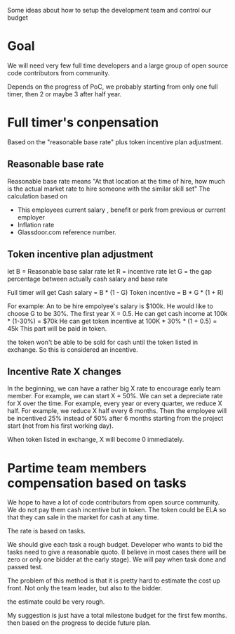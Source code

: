 Some ideas about how to setup the development team and control our budget

# Goal

We will need very few full time developers and a large group of open source code contributors from community.

Depends on the progress of PoC, we probably starting from only one full timer, then 2 or maybe 3 after half year. 

# Full timer's conpensation

Based on the "reasonable base rate" plus token incentive plan adjustment.
## Reasonable base rate
Reasonable base rate means "At that location at the time of hire, how much is the actual market rate to hire someone with the similar skill set"
The calculation based on
- This employees current salary , benefit or perk from previous or current employer
- Inflation rate
- Glassdoor.com reference number.

## Token incentive plan adjustment
let B = Reasonable base salar rate
let R = incentive rate
let G = the gap percentage between actually cash salary and base rate

Full timer will get 
Cash salary = B * (1 - G) 
Token incentive = B * G * (1 + R)

For example:
An to be hire empolyee's salary is $100k. He would like to choose G to be 30%. The first year X = 0.5. 
He can get cash income at 100k * (1-30%) = $70k
He can get token incentive at 100K * 30% * (1 + 0.5) = 45k  This part will be paid in token. 

the token won't be able to be sold for cash until the token listed in exchange. So this is considered an incentive. 

## Incentive Rate X changes
In the beginning, we can have a rather big X rate to encourage early team member. For example, we can start X = 50%.
We can set a depreciate rate for X over the time. For example, every year or every quarter, we reduce X half. 
For example, we reduce X half every 6 months. Then the employee will be incentived 25% instead of 50% after 6 months starting from the project start (not from his first working day).

When token listed in exchange, X will become 0 immediately.

# Partime team members compensation based on tasks

We hope to have a lot of code contributors from open source community. 
We do not pay them cash incentive but in token. The token could be ELA so that they can sale in the market for cash at any time.

The rate is based on tasks.

We should give each task a rough budget. Developer who wants to bid the tasks need to give a reasonable quoto. (I believe in most cases there will be zero or only one bidder at the early stage). We will pay when task done and passed test.

The problem of this method is that it is pretty hard to estimate the cost up front. Not only the team leader, but also to the bidder.

the estimate could be very rough. 

My suggestion is just have a total milestone budget for the first few months. then based on the progress to decide future plan.



